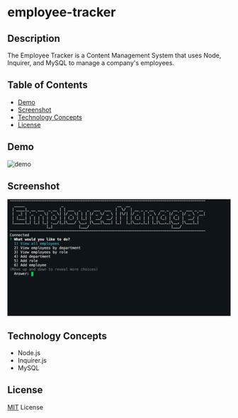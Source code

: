 # employee-tracker

## Description

The Employee Tracker is a Content Management System that uses Node, Inquirer, and MySQL to manage a company's employees. 

## Table of Contents
- [Demo](#Demo)
- [Screenshot](#Screenshot)
- [Technology Concepts](#Technology%20Concepts)
- [License](#License)

## Demo

![demo](./assets/demo.gif)

## Screenshot

![screenshot](./assets/image1.png)

## Technology Concepts

* Node.js
* Inquirer.js
* MySQL

## License
[MIT](https://choosealicense.com/licenses/mit/#) License